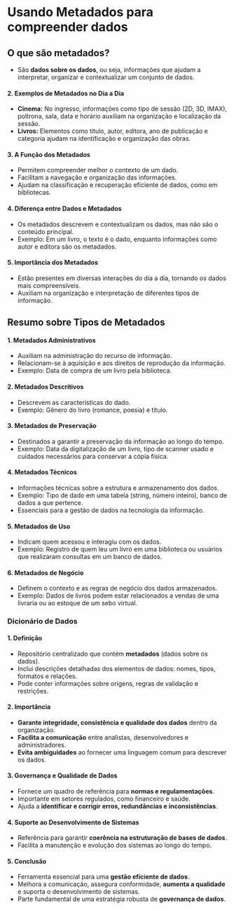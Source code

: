 # Usando Metadados para compreender dados

## O que são metadados?
  
- São **dados sobre os dados**, ou seja, informações que ajudam a interpretar, organizar e contextualizar um conjunto de dados.  

#### **2. Exemplos de Metadados no Dia a Dia**  
- **Cinema:** No ingresso, informações como tipo de sessão (2D, 3D, IMAX), poltrona, sala, data e horário auxiliam na organização e localização da sessão.  
- **Livros:** Elementos como título, autor, editora, ano de publicação e categoria ajudam na identificação e organização das obras.  

#### **3. A Função dos Metadados**  
- Permitem compreender melhor o contexto de um dado.  
- Facilitam a navegação e organização das informações.  
- Ajudam na classificação e recuperação eficiente de dados, como em bibliotecas.  

#### **4. Diferença entre Dados e Metadados**  
- Os metadados descrevem e contextualizam os dados, mas não são o conteúdo principal.  
- Exemplo: Em um livro, o texto é o dado, enquanto informações como autor e editora são os metadados.  

#### **5. Importância dos Metadados**  
- Estão presentes em diversas interações do dia a dia, tornando os dados mais compreensíveis.  
- Auxiliam na organização e interpretação de diferentes tipos de informação.

## **Resumo sobre Tipos de Metadados**  

#### **1. Metadados Administrativos**  
- Auxiliam na administração do recurso de informação.  
- Relacionam-se à aquisição e aos direitos de reprodução da informação.  
- Exemplo: Data de compra de um livro pela biblioteca.  

#### **2. Metadados Descritivos**  
- Descrevem as características do dado.  
- Exemplo: Gênero do livro (romance, poesia) e título.  

#### **3. Metadados de Preservação**  
- Destinados a garantir a preservação da informação ao longo do tempo.  
- Exemplo: Data da digitalização de um livro, tipo de scanner usado e cuidados necessários para conservar a cópia física.  

#### **4. Metadados Técnicos**  
- Informações técnicas sobre a estrutura e armazenamento dos dados.  
- Exemplo: Tipo de dado em uma tabela (string, número inteiro), banco de dados a que pertence.  
- Essenciais para a gestão de dados na tecnologia da informação.  

#### **5. Metadados de Uso**  
- Indicam quem acessou e interagiu com os dados.  
- Exemplo: Registro de quem leu um livro em uma biblioteca ou usuários que realizaram consultas em um banco de dados.  

#### **6. Metadados de Negócio**  
- Definem o contexto e as regras de negócio dos dados armazenados.  
- Exemplo: Dados de livros podem estar relacionados a vendas de uma livraria ou ao estoque de um sebo virtual.

### Dicionário de Dados

#### **1. Definição**  
- Repositório centralizado que contém **metadados** (dados sobre os dados).  
- Inclui descrições detalhadas dos elementos de dados: nomes, tipos, formatos e relações.  
- Pode conter informações sobre origens, regras de validação e restrições.  

#### **2. Importância**  
- **Garante integridade, consistência e qualidade dos dados** dentro da organização.  
- **Facilita a comunicação** entre analistas, desenvolvedores e administradores.  
- **Evita ambiguidades** ao fornecer uma linguagem comum para descrever os dados.  

#### **3. Governança e Qualidade de Dados**  
- Fornece um quadro de referência para **normas e regulamentações**.  
- Importante em setores regulados, como financeiro e saúde.  
- Ajuda a **identificar e corrigir erros, redundâncias e inconsistências**.  

#### **4. Suporte ao Desenvolvimento de Sistemas**  
- Referência para garantir **coerência na estruturação de bases de dados**.  
- Facilita a manutenção e evolução dos sistemas ao longo do tempo.  

#### **5. Conclusão**  
- Ferramenta essencial para uma **gestão eficiente de dados**.  
- Melhora a comunicação, assegura conformidade, **aumenta a qualidade** e suporta o desenvolvimento de sistemas.  
- Parte fundamental de uma estratégia robusta de **governança de dados**.
